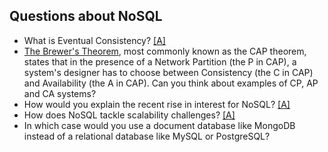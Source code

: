 ## Questions about NoSQL

* What is Eventual Consistency? [[A]](https://en.wikipedia.org/wiki/Eventual_consistency)
* [The Brewer's Theorem](https://en.wikipedia.org/wiki/CAP_theorem), most commonly known as the CAP theorem, states that in the presence of a Network Partition (the P in CAP), a system's designer has to choose between Consistency (the C in CAP) and Availability (the A in CAP). Can you think about examples of CP, AP and CA systems?
* How would you explain the recent rise in interest for NoSQL? [[A]](https://www.simplilearn.com/rise-of-nosql-and-why-it-should-matter-to-you-article)
* How does NoSQL tackle scalability challenges? [[A]](https://softwareengineering.stackexchange.com/questions/194340/why-are-nosql-databases-more-scalable-than-sql)
* In which case would you use a document database like MongoDB instead of a relational database like MySQL or PostgreSQL?
